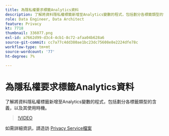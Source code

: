 ```yaml
---
title: 為隱私權要求標籤Analytics資料
description: 了解將資料隱私權標籤新增至Analytics變數的程式，包括劃分各標籤類型的含義，以及其使用時機。
role: Data Engineer, Data Architect
feature: Privacy
kt: 7718
thumbnail: 336077.png
exl-id: a7662d99-d3c4-4cb1-8c72-afaa04b628a6
source-git-commit: cc7a77c4dd380ae1bc23dc75608e8e2224dfe78c
workflow-type: tm+mt
source-wordcount: '77'
ht-degree: 7%

---
```


# 為隱私權要求標籤Analytics資料

了解將資料隱私權標籤新增至Analytics變數的程式，包括劃分各標籤類型的含義，以及其使用時機。

>[!VIDEO](https://video.tv.adobe.com/v/336077?quality=12&learn=on)

如需詳細資訊，請造訪 [Privacy Service檔案](https://experienceleague.adobe.com/docs/experience-platform/privacy/home.html?lang=zh-Hant)